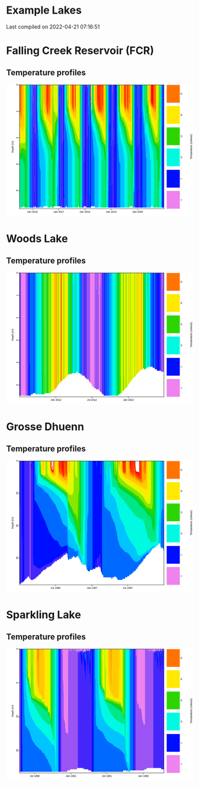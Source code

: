 Example Lakes
================
Last compiled on 2022-04-21 07:16:51

# Falling Creek Reservoir (FCR)

## Temperature profiles

![](example_lakes_files/figure-gfm/FCR-1.png)<!-- -->

# Woods Lake

## Temperature profiles

![](example_lakes_files/figure-gfm/Woods-1.png)<!-- -->

# Grosse Dhuenn

## Temperature profiles

![](example_lakes_files/figure-gfm/GrosseDhuenn-1.png)<!-- -->

# Sparkling Lake

## Temperature profiles

![](example_lakes_files/figure-gfm/Sparkling-1.png)<!-- -->
